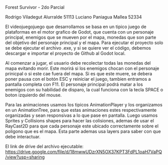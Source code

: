 Forest Survivor - 2do Parcial

Rodrigo Viladegut Alurralde 51113
Luciano Paniagua Mallea 52334

El videojuegojuego que desarrollamos se basa en un tipico juego de plataformas en el motor grafico de Godot, que cuenta con un personaje principal, enemigos que se mueven por el mapa, monedas que son parte del objetivo del personaje principal y el mapa. Para ejecutar el proyecto solo se debe ejecutar el archivo .exe, y si se quiere ver el código, debemos descargar e importar el proyecto de Github al Godot local.

Al comenzar a jugar, el usuario debe recolectar todas las monedas del mapa evitando morir. Este morirá si los enemigos chocan con el personaje prinicpal o si este cae fuera del mapa. Si es que este muere, se debera poner pausa con el botón ESC y reiniciar el juego, tambien entramos a pantalla completa con F11. El personaje principal podrá matar a los enemigos con su habilidad de disparo, la cual funciona con la tecla SPACE o boton izquierdo del mouse.

Para las animaciones usamos los tipicos AnimationPlayer y los organizamos en un AnimationTree, para que estas animaciones estes respectivamente organizadas y sean responsivas a lo que pase en pantalla.
Luego usamos Sprites y Collisions shapes para hacer las colisiones, ademas de usar el RayCast2D para que cada personaje este ubicado correctamente sobre el poligono que es el mapa. Esta parte ademas usa layers para saber con que debe interactuar.

El link de drive del archivo ejecutable:
https://drive.google.com/file/d/18mwwUDzrXN5OX37KPT3FdPL1oaH7VaPQ/view?usp=sharing



